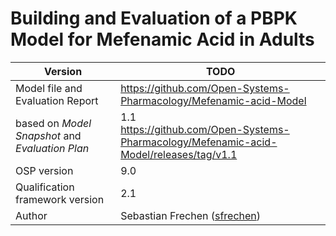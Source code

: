 # Building and Evaluation of a PBPK Model for Mefenamic Acid in Adults





| Version                                         | TODO                                                         |
| ----------------------------------------------- | ------------------------------------------------------------ |
| Model file and Evaluation Report                | https://github.com/Open-Systems-Pharmacology/Mefenamic-acid-Model |
| based on *Model Snapshot* and *Evaluation Plan* | 1.1<br />https://github.com/Open-Systems-Pharmacology/Mefenamic-acid-Model/releases/tag/v1.1 |
| OSP version                                     | 9.0                                                          |
| Qualification framework version                 | 2.1                                                          |
| Author                                          | Sebastian Frechen ([sfrechen](https://github.com/sfrechen))  |

